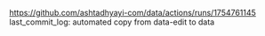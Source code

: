 https://github.com/ashtadhyayi-com/data/actions/runs/1754761145
last_commit_log: automated copy from data-edit to data